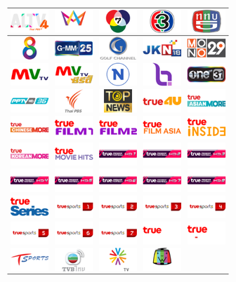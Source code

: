 | ![](https://raw.githubusercontent.com/RevGear/logo/master/Countries/TH/ALTV.png) | ![](https://raw.githubusercontent.com/RevGear/logo/master/Countries/TH/AmarinTV.png) | ![](https://raw.githubusercontent.com/RevGear/logo/master/Countries/TH/BBTVChannel7.png) | ![](https://raw.githubusercontent.com/RevGear/logo/master/Countries/TH/Channel3.png) | ![](https://raw.githubusercontent.com/RevGear/logo/master/Countries/TH/Channel5.png) | 
|:---:|:---:|:---:|:---:|:---:| 
| ![](https://raw.githubusercontent.com/RevGear/logo/master/Countries/TH/Channel8.png) | ![](https://raw.githubusercontent.com/RevGear/logo/master/Countries/TH/GMM25.png) | ![](https://raw.githubusercontent.com/RevGear/logo/master/Countries/TH/GolfChannelThailand.png) | ![](https://raw.githubusercontent.com/RevGear/logo/master/Countries/TH/JKN18.png) | ![](https://raw.githubusercontent.com/RevGear/logo/master/Countries/TH/Mono29.png) | 
| ![](https://raw.githubusercontent.com/RevGear/logo/master/Countries/TH/MVTVChannel.png) | ![](https://raw.githubusercontent.com/RevGear/logo/master/Countries/TH/MVTVSeries.png) | ![](https://raw.githubusercontent.com/RevGear/logo/master/Countries/TH/NationTV.png) | ![](https://raw.githubusercontent.com/RevGear/logo/master/Countries/TH/NBT.png) | ![](https://raw.githubusercontent.com/RevGear/logo/master/Countries/TH/One31.png) | 
| ![](https://raw.githubusercontent.com/RevGear/logo/master/Countries/TH/PPTVHD36.png) | ![](https://raw.githubusercontent.com/RevGear/logo/master/Countries/TH/ThaiPBS3.png) | ![](https://raw.githubusercontent.com/RevGear/logo/master/Countries/TH/TopNews.png) | ![](https://raw.githubusercontent.com/RevGear/logo/master/Countries/TH/True4U.png) | ![](https://raw.githubusercontent.com/RevGear/logo/master/Countries/TH/TrueAsianMore.png) | 
| ![](https://raw.githubusercontent.com/RevGear/logo/master/Countries/TH/TrueChineseMore.png) | ![](https://raw.githubusercontent.com/RevGear/logo/master/Countries/TH/TrueFilm1.png) | ![](https://raw.githubusercontent.com/RevGear/logo/master/Countries/TH/TrueFilm2.png) | ![](https://raw.githubusercontent.com/RevGear/logo/master/Countries/TH/TrueFilmAsia.png) | ![](https://raw.githubusercontent.com/RevGear/logo/master/Countries/TH/TrueInside.png) | 
| ![](https://raw.githubusercontent.com/RevGear/logo/master/Countries/TH/TrueKoreanMore.png) | ![](https://raw.githubusercontent.com/RevGear/logo/master/Countries/TH/TrueMovieHits.png) | ![](https://raw.githubusercontent.com/RevGear/logo/master/Countries/TH/TruePremierFootball1.png) | ![](https://raw.githubusercontent.com/RevGear/logo/master/Countries/TH/TruePremierFootball2.png) | ![](https://raw.githubusercontent.com/RevGear/logo/master/Countries/TH/TruePremierFootball3.png) | 
| ![](https://raw.githubusercontent.com/RevGear/logo/master/Countries/TH/TruePremierFootball4.png) | ![](https://raw.githubusercontent.com/RevGear/logo/master/Countries/TH/TruePremierFootball5.png) | ![](https://raw.githubusercontent.com/RevGear/logo/master/Countries/TH/TruePremierFootball6.png) | ![](https://raw.githubusercontent.com/RevGear/logo/master/Countries/TH/TruePremierFootball7.png) | ![](https://raw.githubusercontent.com/RevGear/logo/master/Countries/TH/TruePremierFootball8.png) | 
| ![](https://raw.githubusercontent.com/RevGear/logo/master/Countries/TH/TrueSeries.png) | ![](https://raw.githubusercontent.com/RevGear/logo/master/Countries/TH/TrueSports1.png) | ![](https://raw.githubusercontent.com/RevGear/logo/master/Countries/TH/TrueSports2.png) | ![](https://raw.githubusercontent.com/RevGear/logo/master/Countries/TH/TrueSports3.png) | ![](https://raw.githubusercontent.com/RevGear/logo/master/Countries/TH/TrueSports4.png) | 
| ![](https://raw.githubusercontent.com/RevGear/logo/master/Countries/TH/TrueSports5.png) | ![](https://raw.githubusercontent.com/RevGear/logo/master/Countries/TH/TrueSports6.png) | ![](https://raw.githubusercontent.com/RevGear/logo/master/Countries/TH/TrueSports7.png) | ![](https://raw.githubusercontent.com/RevGear/logo/master/Countries/TH/TrueThaiFilm.png) | ![](https://raw.githubusercontent.com/RevGear/logo/master/Countries/TH/TrueXZyte.png) | 
| ![](https://raw.githubusercontent.com/RevGear/logo/master/Countries/TH/TSportsChannel.png) | ![](https://raw.githubusercontent.com/RevGear/logo/master/Countries/TH/TVBThai.png) | ![](https://raw.githubusercontent.com/RevGear/logo/master/Countries/TH/VoiceTV.png) | ![](https://raw.githubusercontent.com/RevGear/logo/master/Countries/TH/Workpoint23.png)  | 
